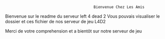                                             Bienvenue Chez Les Amis 
                                            
                                            
  

Bienvenue sur le readme du serveur left 4 dead 2
Vous pouvais visualiser le dossier et ces fichier de nos serveur de jeu L4D2

Merci de votre comprehension et a bientôt sur notre serveur de jeu



